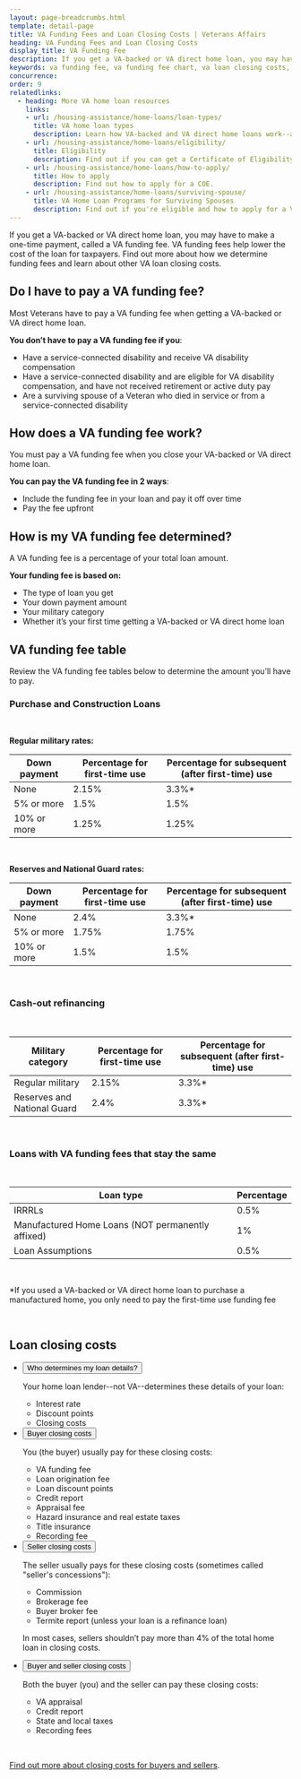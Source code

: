 ```yaml
---
layout: page-breadcrumbs.html
template: detail-page
title: VA Funding Fees and Loan Closing Costs | Veterans Affairs
heading: VA Funding Fees and Loan Closing Costs
display_title: VA Funding Fee
description: If you get a VA-backed or VA direct home loan, you may have to make a one-time payment, called a VA funding fee. VA funding fees help lower the cost of the loan for taxpayers. Find out more about how we determine funding fees and learn about other VA loan closing costs.
keywords: va funding fee, va funding fee chart, va loan closing costs, va loan fees
concurrence:
order: 9
relatedlinks:
  - heading: More VA home loan resources
    links:
    - url: /housing-assistance/home-loans/loan-types/
      title: VA home loan types
      description: Learn how VA-backed and VA direct home loans work--and find out which loan program might be right for you
    - url: /housing-assistance/home-loans/eligibility/
      title: Eligibility
      description: Find out if you can get a Certificate of Eligibility (COE) for a VA-backed or VA direct home loan based on your service history and duty status
    - url: /housing-assistance/home-loans/how-to-apply/
      title: How to apply
      description: Find out how to apply for a COE.
    - url: /housing-assistance/home-loans/surviving-spouse/
      title: VA Home Loan Programs for Surviving Spouses
      description: Find out if you're eligible and how to apply for a VA home loan COE as the surviving spouse of a Veteran or the spouse of a Veteran who is missing in action or being held as a Prisoner of War.
---
```


<div class="va-introtext">

If you get a VA-backed or VA direct home loan, you may have to make a one-time payment, called a VA funding fee. VA funding fees help lower the cost of the loan for taxpayers. Find out more about how we determine funding fees and learn about other VA loan closing costs.

</div>

<h2>Do I have to pay a VA funding fee?</h2>

Most Veterans have to pay a VA funding fee when getting a VA-backed or VA direct home loan. 

<strong>You don’t have to pay a VA funding fee if you</strong>: 
- Have a service-connected disability and receive VA disability compensation 
- Have a service-connected disability and are eligible for VA disability compensation, and have not received retirement or active duty pay
- Are a surviving spouse of a Veteran who died in service or from a service-connected disability

<h2>How does a VA funding fee work?</h2>

You must pay a VA funding fee when you close your VA-backed or VA direct home loan. 

<strong>You can pay the VA funding fee in 2 ways</strong>: 

- Include the funding fee in your loan and pay it off over time 
- Pay the fee upfront 


<h2>How is my VA funding fee determined?</h2>

A VA funding fee is a percentage of your total loan amount. 

**Your funding fee is based on:** 

- The type of loan you get
- Your down payment amount
- Your military category
- Whether it’s your first time getting a VA-backed or VA direct home loan

<h2>VA funding fee table</h2>

Review the VA funding fee tables below to determine the amount you’ll have to pay. 

<h3>Purchase and Construction Loans</h3>

<br> 

<strong>Regular military rates:</strong>

| Down payment | Percentage for first-time use | Percentage for subsequent (after first-time) use |
| --- | --- | --- | 
| None  | 2.15%  | 3.3%* |
| 5% or more  | 1.5%  | 1.5%  |
| 10% or more  | 1.25% | 1.25% |

<br> 

<strong>Reserves and National Guard rates:</strong>

| Down payment | Percentage for first-time use | Percentage for subsequent (after first-time) use |
| --- | --- | --- | 
| None  | 2.4%  | 3.3%* |
| 5% or more  | 1.75%  | 1.75%  |
| 10% or more  | 1.5% | 1.5% |

<br>

<h3>Cash-out refinancing</h3>

<br>

| Military category | Percentage for first-time use | Percentage for subsequent (after first-time) use |
| --- | --- | --- | 
| Regular military  | 2.15%   | 3.3%* |
| Reserves and National Guard | 2.4%  | 3.3%* |

<br>

<h3>Loans with VA funding fees that stay the same</h3>

<br>

| Loan type | Percentage | 
| --- | --- | 
| IRRRLs  | 0.5%  | 
| Manufactured Home Loans (NOT permanently affixed)  | 1% |
| Loan Assumptions | 0.5% |

<br> 

\*If you used a VA-backed or VA direct home loan to purchase a manufactured home, you only need to pay the first-time use funding fee 

<br>

<h2>Loan closing costs</h2>

<ul class="usa-accordion" aria-multiselectable="true">
<li>
<button class="usa-button-unstyled usa-accordion-button" aria-controls="apply-coe-veteran">Who determines my loan details?</button>
<div id="apply-coe-veteran" class="usa-accordion-content">

Your home loan lender--not VA--determines these details of your loan:

- Interest rate
- Discount points
- Closing costs

</div>
</li>
<li>
<button class="usa-button-unstyled usa-accordion-button" aria-controls="apply-coe-active-duty">Buyer closing costs</button>
<div id="apply-coe-active-duty" class="usa-accordion-content">

You (the buyer) usually pay for these closing costs:

- VA funding fee
- Loan origination fee
- Loan discount points
- Credit report
- Appraisal fee
- Hazard insurance and real estate taxes
- Title insurance
- Recording fee

</div>
</li>
<li>
<button class="usa-button-unstyled usa-accordion-button" aria-controls="apply-coe-discharged-reserves">Seller closing costs</button>
<div id="apply-coe-discharged-reserves" class="usa-accordion-content">

The seller usually pays for these closing costs (sometimes called "seller's concessions"): 

- Commission
- Brokerage fee
- Buyer broker fee
- Termite report (unless your loan is a refinance loan)

In most cases, sellers shouldn’t pay more than 4% of the total home loan in closing costs. 

</div>
</li>
<li>
<button class="usa-button-unstyled usa-accordion-button" aria-controls="apply-coe-discharged-reserves">Buyer and seller closing costs</button>
<div id="apply-coe-discharged-reserves" class="usa-accordion-content">

Both the buyer (you) and the seller can pay these closing costs: 

- VA appraisal
- Credit report
- State and local taxes
- Recording fees

</div>
</li>
</ul>
<br>

[Find out more about closing costs for buyers and sellers](https://www.benefits.va.gov/phoenix/pdf/rlc/closing_costs.pdf).















